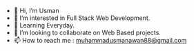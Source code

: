 - 👋 Hi, I’m Usman
- 👀 I’m interested in Full Stack Web Development.
- 🌱 Learning Everyday.
- 💞️ I’m looking to collaborate on Web Based projects.
- 📫 How to reach me : muhammadusmanawan88@gmail.com
        

<!---
iAmUsmanAwan/iAmUsmanAwan is a ✨ special ✨ repository because its `README.md` (this file) appears on your GitHub profile.
You can click the Preview link to take a look at your changes.
--->
